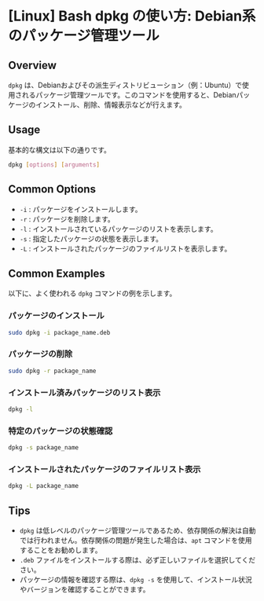 # [Linux] Bash dpkg の使い方: Debian系のパッケージ管理ツール

## Overview
`dpkg` は、Debianおよびその派生ディストリビューション（例：Ubuntu）で使用されるパッケージ管理ツールです。このコマンドを使用すると、Debianパッケージのインストール、削除、情報表示などが行えます。

## Usage
基本的な構文は以下の通りです。

```bash
dpkg [options] [arguments]
```

## Common Options
- `-i` : パッケージをインストールします。
- `-r` : パッケージを削除します。
- `-l` : インストールされているパッケージのリストを表示します。
- `-s` : 指定したパッケージの状態を表示します。
- `-L` : インストールされたパッケージのファイルリストを表示します。

## Common Examples
以下に、よく使われる `dpkg` コマンドの例を示します。

### パッケージのインストール
```bash
sudo dpkg -i package_name.deb
```

### パッケージの削除
```bash
sudo dpkg -r package_name
```

### インストール済みパッケージのリスト表示
```bash
dpkg -l
```

### 特定のパッケージの状態確認
```bash
dpkg -s package_name
```

### インストールされたパッケージのファイルリスト表示
```bash
dpkg -L package_name
```

## Tips
- `dpkg` は低レベルのパッケージ管理ツールであるため、依存関係の解決は自動では行われません。依存関係の問題が発生した場合は、`apt` コマンドを使用することをお勧めします。
- `.deb` ファイルをインストールする際は、必ず正しいファイルを選択してください。
- パッケージの情報を確認する際は、`dpkg -s` を使用して、インストール状況やバージョンを確認することができます。